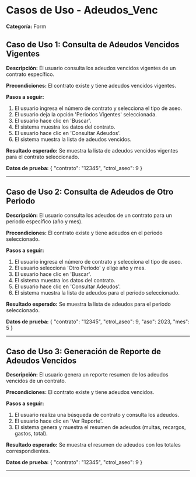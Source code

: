 # Casos de Uso - Adeudos_Venc

**Categoría:** Form

## Caso de Uso 1: Consulta de Adeudos Vencidos Vigentes

**Descripción:** El usuario consulta los adeudos vencidos vigentes de un contrato específico.

**Precondiciones:**
El contrato existe y tiene adeudos vencidos vigentes.

**Pasos a seguir:**
1. El usuario ingresa el número de contrato y selecciona el tipo de aseo.
2. El usuario deja la opción 'Periodos Vigentes' seleccionada.
3. El usuario hace clic en 'Buscar'.
4. El sistema muestra los datos del contrato.
5. El usuario hace clic en 'Consultar Adeudos'.
6. El sistema muestra la lista de adeudos vencidos.

**Resultado esperado:**
Se muestra la lista de adeudos vencidos vigentes para el contrato seleccionado.

**Datos de prueba:**
{ "contrato": "12345", "ctrol_aseo": 9 }

---

## Caso de Uso 2: Consulta de Adeudos de Otro Periodo

**Descripción:** El usuario consulta los adeudos de un contrato para un periodo específico (año y mes).

**Precondiciones:**
El contrato existe y tiene adeudos en el periodo seleccionado.

**Pasos a seguir:**
1. El usuario ingresa el número de contrato y selecciona el tipo de aseo.
2. El usuario selecciona 'Otro Periodo' y elige año y mes.
3. El usuario hace clic en 'Buscar'.
4. El sistema muestra los datos del contrato.
5. El usuario hace clic en 'Consultar Adeudos'.
6. El sistema muestra la lista de adeudos para el periodo seleccionado.

**Resultado esperado:**
Se muestra la lista de adeudos para el periodo seleccionado.

**Datos de prueba:**
{ "contrato": "12345", "ctrol_aseo": 9, "aso": 2023, "mes": 5 }

---

## Caso de Uso 3: Generación de Reporte de Adeudos Vencidos

**Descripción:** El usuario genera un reporte resumen de los adeudos vencidos de un contrato.

**Precondiciones:**
El contrato existe y tiene adeudos vencidos.

**Pasos a seguir:**
1. El usuario realiza una búsqueda de contrato y consulta los adeudos.
2. El usuario hace clic en 'Ver Reporte'.
3. El sistema genera y muestra el resumen de adeudos (multas, recargos, gastos, total).

**Resultado esperado:**
Se muestra el resumen de adeudos con los totales correspondientes.

**Datos de prueba:**
{ "contrato": "12345", "ctrol_aseo": 9 }

---

